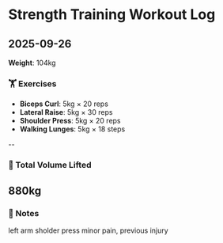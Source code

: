 # Strength Training Workout Log

## 2025-09-26

**Weight**: 104kg

### 🏋️ Exercises

- **Biceps Curl**: 5kg × 20 reps
- **Lateral Raise**: 5kg × 30 reps
- **Shoulder Press**: 5kg × 20 reps
- **Walking Lunges**: 5kg × 18 steps

--

### 🔢 Total Volume Lifted

## **880kg**

### 🧠 Notes

left arm sholder press minor pain, previous injury
